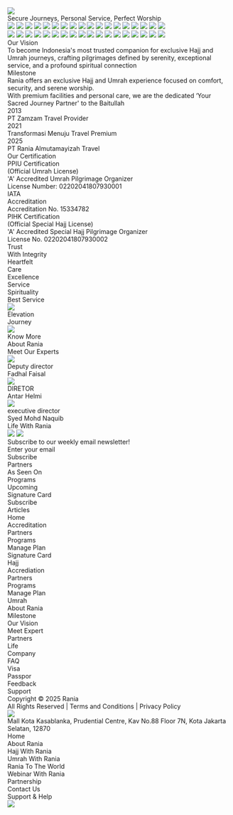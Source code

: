 <div style={{width: 1440, height: 4644, position: 'relative', overflow: 'hidden'}}>
  <div style={{width: 1440, height: 4439, left: 0, top: 165, position: 'absolute', background: 'white', overflow: 'hidden'}}>
    <div style={{width: 1533, height: 2268, left: -73, top: 2044, position: 'absolute', background: 'linear-gradient(0deg, black 0%, #1A243D 100%)'}} />
    <div style={{width: 1445, height: 115.50, left: -2, top: 2051, position: 'absolute', outline: '20px #442305 solid', outlineOffset: '-10px'}} />
    <div style={{width: 1440, height: 777, left: 0, top: 0, position: 'absolute'}}>
      <div style={{width: 1440, height: 709, left: 0, top: 0, position: 'absolute', background: 'white'}} />
      <img style={{width: 1440, height: 777, left: 0, top: 0, position: 'absolute', background: 'linear-gradient(180deg, rgba(26, 36, 61, 0) 34%, #1A243D 100%)', backgroundBlendMode: 'multiply, normal'}} src="https://placehold.co/1440x777" />
      <div style={{width: 962, left: 239, top: 525, position: 'absolute', textAlign: 'center', color: 'white', fontSize: 56, fontFamily: 'Plus Jakarta Sans', fontWeight: '800', lineHeight: 66, wordWrap: 'break-word'}}>Secure Journeys, Personal Service, Perfect Worship</div>
    </div>
    <div style={{width: 1440, height: 179, left: 0, top: 787, position: 'absolute'}}>
      <div data-property-1="Default" style={{width: 1089.23, height: 60, left: 175.38, top: 59, position: 'absolute', overflow: 'hidden'}}>
        <div style={{width: 1089.23, height: 60, left: 0, top: 0, position: 'absolute', overflow: 'hidden'}}>
          <div style={{width: 1630.15, left: 0, top: 0, position: 'absolute', justifyContent: 'space-between', alignItems: 'center', display: 'inline-flex'}}>
            <img style={{width: 75.42, height: 60, borderRadius: 8.33}} src="https://placehold.co/75x60" />
            <img style={{width: 75.42, height: 60, borderRadius: 8.33}} src="https://placehold.co/75x60" />
            <img style={{width: 75.42, height: 60, borderRadius: 8.33}} src="https://placehold.co/75x60" />
            <img style={{width: 75.42, height: 60, borderRadius: 8.33}} src="https://placehold.co/75x60" />
            <img style={{width: 75.42, height: 60, borderRadius: 8.33}} src="https://placehold.co/75x60" />
            <img style={{width: 75.42, height: 34.15, borderRadius: 8.33}} src="https://placehold.co/75x34" />
            <img style={{width: 75.42, height: 60, borderRadius: 8.33}} src="https://placehold.co/75x60" />
            <img style={{width: 75.42, height: 60, borderRadius: 8.33}} src="https://placehold.co/75x60" />
            <img style={{width: 75.42, height: 60, borderRadius: 8.33}} src="https://placehold.co/75x60" />
            <img style={{width: 75.42, height: 60, borderRadius: 8.33}} src="https://placehold.co/75x60" />
            <img style={{width: 75.42, height: 60, borderRadius: 8.33}} src="https://placehold.co/75x60" />
            <img style={{width: 75.42, height: 60, borderRadius: 8.33}} src="https://placehold.co/75x60" />
            <img style={{width: 75.42, height: 60, borderRadius: 8.33}} src="https://placehold.co/75x60" />
            <img style={{width: 75.42, height: 60, borderRadius: 8.33}} src="https://placehold.co/75x60" />
            <img style={{width: 75.42, height: 60, borderRadius: 8.33}} src="https://placehold.co/75x60" />
            <img style={{width: 75.42, height: 60, borderRadius: 8.33}} src="https://placehold.co/75x60" />
            <img style={{width: 75.42, height: 34.15, borderRadius: 8.33}} src="https://placehold.co/75x34" />
            <img style={{width: 75.42, height: 60, borderRadius: 8.33}} src="https://placehold.co/75x60" />
          </div>
        </div>
        <div style={{width: 1089.23, height: 60, left: 1098.46, top: 0, position: 'absolute', overflow: 'hidden'}}>
          <div style={{width: 1630.15, left: 0, top: 0, position: 'absolute', justifyContent: 'space-between', alignItems: 'center', display: 'inline-flex'}}>
            <img style={{width: 75.42, height: 60, borderRadius: 8.33}} src="https://placehold.co/75x60" />
            <img style={{width: 75.42, height: 60, borderRadius: 8.33}} src="https://placehold.co/75x60" />
            <img style={{width: 75.42, height: 60, borderRadius: 8.33}} src="https://placehold.co/75x60" />
            <img style={{width: 75.42, height: 60, borderRadius: 8.33}} src="https://placehold.co/75x60" />
            <img style={{width: 75.42, height: 60, borderRadius: 8.33}} src="https://placehold.co/75x60" />
            <img style={{width: 75.42, height: 34.15, borderRadius: 8.33}} src="https://placehold.co/75x34" />
            <img style={{width: 75.42, height: 60, borderRadius: 8.33}} src="https://placehold.co/75x60" />
            <img style={{width: 75.42, height: 60, borderRadius: 8.33}} src="https://placehold.co/75x60" />
            <img style={{width: 75.42, height: 60, borderRadius: 8.33}} src="https://placehold.co/75x60" />
            <img style={{width: 75.42, height: 60, borderRadius: 8.33}} src="https://placehold.co/75x60" />
            <img style={{width: 75.42, height: 60, borderRadius: 8.33}} src="https://placehold.co/75x60" />
            <img style={{width: 75.42, height: 60, borderRadius: 8.33}} src="https://placehold.co/75x60" />
            <img style={{width: 75.42, height: 60, borderRadius: 8.33}} src="https://placehold.co/75x60" />
            <img style={{width: 75.42, height: 60, borderRadius: 8.33}} src="https://placehold.co/75x60" />
            <img style={{width: 75.42, height: 60, borderRadius: 8.33}} src="https://placehold.co/75x60" />
            <img style={{width: 75.42, height: 60, borderRadius: 8.33}} src="https://placehold.co/75x60" />
            <img style={{width: 75.42, height: 34.15, borderRadius: 8.33}} src="https://placehold.co/75x34" />
            <img style={{width: 75.42, height: 60, borderRadius: 8.33}} src="https://placehold.co/75x60" />
          </div>
        </div>
      </div>
      <div style={{width: 98, height: 59, left: 1212, top: 59, position: 'absolute', background: 'linear-gradient(90deg, rgba(255, 255, 255, 0) 0%, white 44%)'}} />
      <div style={{width: 98, height: 59, left: 131, top: 59, position: 'absolute', background: 'linear-gradient(90deg, white 56%, rgba(255, 255, 255, 0) 100%)'}} />
    </div>
    <div style={{width: 1440, height: 1012, left: 0, top: 976, position: 'absolute'}}>
      <div style={{left: 580, top: 857, position: 'absolute', textAlign: 'center', color: 'rgba(0, 0, 0, 0.20)', fontSize: 56, fontFamily: 'Plus Jakarta Sans', fontWeight: '700', wordWrap: 'break-word'}}>Our Vision</div>
      <div style={{width: 821, left: 309, top: 955, position: 'absolute', textAlign: 'center', color: '#1A243D', fontSize: 18, fontFamily: 'Plus Jakarta Sans', fontWeight: '400', lineHeight: 30, wordWrap: 'break-word'}}>To become Indonesia's most trusted companion for exclusive Hajj and Umrah journeys, crafting pilgrimages defined by serenity, exceptional service, and a profound spiritual connection</div>
      <div style={{left: 586, top: 242, position: 'absolute', textAlign: 'center', color: 'rgba(0, 0, 0, 0.20)', fontSize: 56, fontFamily: 'Plus Jakarta Sans', fontWeight: '700', wordWrap: 'break-word'}}>Milestone</div>
      <div style={{width: 915, left: 260, top: 340, position: 'absolute', textAlign: 'center', color: '#1A243D', fontSize: 18, fontFamily: 'Plus Jakarta Sans', fontWeight: '400', lineHeight: 30, wordWrap: 'break-word'}}>Rania offers an exclusive Hajj and Umrah experience focused on comfort, security, and serene worship. <br/>With premium facilities and personal care, we are the dedicated ‘Your Sacred Journey Partner' to the Baitullah</div>
      <div style={{width: 981, left: 230, top: 410, position: 'absolute', justifyContent: 'space-between', alignItems: 'center', display: 'inline-flex'}}>
        <div style={{textAlign: 'center', color: '#442305', fontSize: 32, fontFamily: 'Plus Jakarta Sans', fontWeight: '800', wordWrap: 'break-word'}}>2013</div>
        <div style={{color: '#1A243D', fontSize: 18, fontFamily: 'Plus Jakarta Sans', fontWeight: '500', wordWrap: 'break-word'}}>PT Zamzam Travel Provider</div>
        <div style={{textAlign: 'center', color: '#442305', fontSize: 32, fontFamily: 'Plus Jakarta Sans', fontWeight: '800', wordWrap: 'break-word'}}>2021</div>
        <div style={{color: '#1A243D', fontSize: 18, fontFamily: 'Plus Jakarta Sans', fontWeight: '500', wordWrap: 'break-word'}}>Transformasi Menuju Travel Premium</div>
        <div style={{width: 101, height: 59.52, textAlign: 'center', color: '#442305', fontSize: 40, fontFamily: 'Plus Jakarta Sans', fontWeight: '800', wordWrap: 'break-word'}}>2025</div>
        <div style={{width: 258, height: 27.38, color: '#1A243D', fontSize: 18, fontFamily: 'Plus Jakarta Sans', fontWeight: '500', wordWrap: 'break-word'}}>PT Rania Almutamayizah Travel</div>
      </div>
      <div style={{left: 490, top: 562, position: 'absolute', textAlign: 'center', color: 'rgba(0, 0, 0, 0.20)', fontSize: 56, fontFamily: 'Plus Jakarta Sans', fontWeight: '700', wordWrap: 'break-word'}}>Our Certification</div>
      <div style={{width: 1000, left: 220, top: 660, position: 'absolute', justifyContent: 'space-between', alignItems: 'center', display: 'inline-flex'}}>
        <div style={{width: 350, height: 120, background: '#1A243D', borderRadius: 12}} />
        <div style={{width: 24, height: 24, position: 'relative', overflow: 'hidden'}}>
          <div style={{width: 22, height: 21, left: 1, top: 1.50, position: 'absolute', background: '#ECAD27'}} />
        </div>
        <div style={{width: 213, height: 58.84, textAlign: 'center', color: 'white', fontSize: 18, fontFamily: 'Plus Jakarta Sans', fontWeight: '700', wordWrap: 'break-word'}}>PPIU Certification<br/>(Official Umrah License)</div>
        <div style={{textAlign: 'center'}}><span style="color: 'white', fontSize: 16, fontFamily: 'Plus Jakarta Sans', fontWeight: '500', wordWrap: 'break-word'">'</span><span style="color: 'white', fontSize: 16, fontFamily: 'Plus Jakarta Sans', fontWeight: '700', wordWrap: 'break-word'">A</span><span style="color: 'white', fontSize: 16, fontFamily: 'Plus Jakarta Sans', fontWeight: '500', wordWrap: 'break-word'">' Accredited Umrah Pilgrimage Organizer<br/>License Number: 02202041807930001</span></div>
        <div style={{width: 240, height: 120, background: '#1A243D', borderRadius: 12}} />
        <div style={{textAlign: 'center', color: 'white', fontSize: 18, fontFamily: 'Plus Jakarta Sans', fontWeight: '700', wordWrap: 'break-word'}}>IATA<br/>Accreditation</div>
        <div style={{textAlign: 'center', color: 'white', fontSize: 16, fontFamily: 'Plus Jakarta Sans', fontWeight: '500', wordWrap: 'break-word'}}>Accreditation No. 15334782</div>
        <div style={{width: 24, height: 24, position: 'relative', overflow: 'hidden'}}>
          <div style={{width: 22, height: 21, left: 1, top: 1.50, position: 'absolute', background: '#ECAD27'}} />
        </div>
        <div style={{width: 390, height: 120, background: '#1A243D', borderRadius: 12}} />
        <div style={{width: 275.05, height: 51, textAlign: 'center', color: 'white', fontSize: 18, fontFamily: 'Plus Jakarta Sans', fontWeight: '700', wordWrap: 'break-word'}}>PIHK Certification<br/>(Official Special Hajj License)</div>
        <div style={{width: 373.58, textAlign: 'center'}}><span style="color: 'white', fontSize: 16, fontFamily: 'Plus Jakarta Sans', fontWeight: '500', wordWrap: 'break-word'">'</span><span style="color: 'white', fontSize: 16, fontFamily: 'Plus Jakarta Sans', fontWeight: '700', wordWrap: 'break-word'">A</span><span style="color: 'white', fontSize: 16, fontFamily: 'Plus Jakarta Sans', fontWeight: '500', wordWrap: 'break-word'">' Accredited Special Hajj Pilgrimage Organizer<br/>License No. 02202041807930002</span></div>
        <div style={{width: 24, height: 24, position: 'relative', overflow: 'hidden'}}>
          <div style={{width: 22, height: 21, left: 1, top: 1.50, position: 'absolute', background: '#ECAD27'}} />
        </div>
      </div>
      <div style={{width: 782, left: 329, top: 0, position: 'absolute', justifyContent: 'space-between', alignItems: 'center', display: 'inline-flex'}}>
        <div style={{textAlign: 'center'}}><span style="color: 'black', fontSize: 20, fontFamily: 'Plus Jakarta Sans', fontWeight: '700', wordWrap: 'break-word'">Trust<br/></span><span style="color: 'black', fontSize: 18, fontFamily: 'Plus Jakarta Sans', fontWeight: '400', wordWrap: 'break-word'">With Integrity</span></div>
        <div style={{width: 100, height: 100, background: 'linear-gradient(0deg, black 0%, #1A243D 100%)', borderRadius: 13.89}} />
        <div style={{width: 50, height: 55, background: 'white'}} />
        <div style={{textAlign: 'center'}}><span style="color: 'black', fontSize: 20, fontFamily: 'Plus Jakarta Sans', fontWeight: '700', wordWrap: 'break-word'">Heartfelt<br/></span><span style="color: 'black', fontSize: 18, fontFamily: 'Plus Jakarta Sans', fontWeight: '400', wordWrap: 'break-word'">Care</span></div>
        <div style={{width: 100, height: 100, background: 'linear-gradient(180deg, #1A243D 0%, black 100%)', borderRadius: 13.89}} />
        <div style={{width: 50, height: 46, background: 'white'}} />
        <div style={{textAlign: 'center'}}><span style="color: 'black', fontSize: 20, fontFamily: 'Plus Jakarta Sans', fontWeight: '700', wordWrap: 'break-word'">Excellence<br/></span><span style="color: 'black', fontSize: 18, fontFamily: 'Plus Jakarta Sans', fontWeight: '400', wordWrap: 'break-word'">Service</span></div>
        <div style={{width: 100, height: 100, background: 'linear-gradient(0deg, black 0%, #1A243D 100%)', borderRadius: 13.89}} />
        <div style={{width: 50, height: 50, background: 'white'}} />
        <div style={{textAlign: 'center'}}><span style="color: 'black', fontSize: 20, fontFamily: 'Plus Jakarta Sans', fontWeight: '700', wordWrap: 'break-word'">Spirituality<br/></span><span style="color: 'black', fontSize: 18, fontFamily: 'Plus Jakarta Sans', fontWeight: '400', wordWrap: 'break-word'">Best Service</span></div>
        <div style={{width: 100, height: 100, background: 'linear-gradient(180deg, #1A243D 0%, black 100%)', borderRadius: 13.89}} />
        <img style={{width: 50, height: 50}} src="https://placehold.co/50x50" />
        <div style={{textAlign: 'center'}}><span style="color: 'black', fontSize: 20, fontFamily: 'Plus Jakarta Sans', fontWeight: '700', wordWrap: 'break-word'">Elevation<br/></span><span style="color: 'black', fontSize: 18, fontFamily: 'Plus Jakarta Sans', fontWeight: '400', wordWrap: 'break-word'">Journey</span></div>
        <div style={{width: 100, height: 100, background: 'linear-gradient(180deg, #1A243D 0%, black 100%)', borderRadius: 13.89}} />
        <img style={{width: 50, height: 50}} src="https://placehold.co/50x50" />
      </div>
    </div>
    <div style={{width: 1440, height: 449, left: 0, top: 2148, position: 'absolute', overflow: 'hidden'}}>
      <div style={{left: 829, top: 165, position: 'absolute', color: '#A38447', fontSize: 48, fontFamily: 'Plus Jakarta Sans', fontWeight: '700', wordWrap: 'break-word'}}>Know More<br/>About Rania</div>
      <div style={{width: 479, height: 280, left: 231, top: 85, position: 'absolute', background: '#E6E2D3', borderRadius: 20}} />
      <div style={{width: 111, height: 93, left: 415, top: 179, position: 'absolute', background: 'white'}} />
    </div>
    <div style={{width: 1440, height: 522, left: 0, top: 2607, position: 'absolute', overflow: 'hidden'}}>
      <div style={{width: 975.99, height: 417, left: 232.38, top: 20, position: 'absolute'}}>
        <div style={{left: 249.62, top: 0, position: 'absolute', color: '#A38447', fontSize: 56, fontFamily: 'Plus Jakarta Sans', fontWeight: '700', wordWrap: 'break-word'}}>Meet Our Experts</div>
        <div style={{width: 975.99, height: 306, left: 0, top: 111, position: 'absolute', justifyContent: 'space-between', alignItems: 'flex-start', display: 'inline-flex', flexWrap: 'wrap', alignContent: 'flex-start'}}>
          <img style={{width: 307.89, height: 307.11, background: 'linear-gradient(180deg, rgba(26, 36, 61, 0) 50%, #1A243D 100%), linear-gradient(180deg, #1A243D 0%, black 100%)', borderRadius: 15.87}} src="https://placehold.co/308x307" />
          <div style={{textAlign: 'center', color: 'white', fontSize: 15.87, fontFamily: 'Plus Jakarta Sans', fontWeight: '500', textTransform: 'uppercase', lineHeight: 15.87, letterSpacing: 1.59, wordWrap: 'break-word'}}>Deputy director</div>
          <div style={{textAlign: 'center', color: 'white', fontSize: 25.39, fontFamily: 'Plus Jakarta Sans', fontWeight: '700', lineHeight: 30.16, wordWrap: 'break-word'}}>Fadhal Faisal</div>
          <img style={{width: 307.89, height: 307.11, background: 'linear-gradient(180deg, rgba(26, 36, 61, 0) 50%, #1A243D 100%), linear-gradient(180deg, #1A243D 0%, black 100%)', borderRadius: 15.87}} src="https://placehold.co/308x307" />
          <div style={{textAlign: 'center', color: 'white', fontSize: 15.87, fontFamily: 'Plus Jakarta Sans', fontWeight: '500', textTransform: 'uppercase', lineHeight: 15.87, letterSpacing: 1.59, wordWrap: 'break-word'}}>DIRETOR</div>
          <div style={{textAlign: 'center', color: 'white', fontSize: 25.39, fontFamily: 'Plus Jakarta Sans', fontWeight: '700', lineHeight: 30.16, wordWrap: 'break-word'}}>Antar Helmi</div>
          <img style={{width: 307.89, height: 307.11, transform: 'rotate(180deg)', transformOrigin: 'top left', background: 'linear-gradient(180deg, rgba(26, 36, 61, 0) 50%, #1A243D 100%), linear-gradient(180deg, #1A243D 0%, black 100%)', borderRadius: 15.87}} src="https://placehold.co/308x307" />
          <div style={{textAlign: 'center', color: 'white', fontSize: 15.87, fontFamily: 'Plus Jakarta Sans', fontWeight: '500', textTransform: 'uppercase', lineHeight: 15.87, letterSpacing: 1.59, wordWrap: 'break-word'}}>executive director</div>
          <div style={{textAlign: 'center', color: 'white', fontSize: 25.39, fontFamily: 'Plus Jakarta Sans', fontWeight: '700', textTransform: 'capitalize', lineHeight: 30.16, wordWrap: 'break-word'}}>Syed Mohd Naquib</div>
        </div>
      </div>
    </div>
    <div style={{width: 1440, height: 522, left: 0, top: 3139, position: 'absolute', overflow: 'hidden'}}>
      <div style={{width: 975.99, height: 417, left: 232.38, top: 20, position: 'absolute'}}>
        <div style={{left: 288.62, top: 0, position: 'absolute', color: '#A38447', fontSize: 56, fontFamily: 'Plus Jakarta Sans', fontWeight: '700', wordWrap: 'break-word'}}>Life With Rania</div>
        <img style={{width: 307.89, height: 307.11, left: 166.62, top: 111, position: 'absolute', borderRadius: 15.87}} src="https://placehold.co/308x307" />
        <img style={{width: 307.89, height: 307.11, left: 500.67, top: 111, position: 'absolute', borderRadius: 15.87}} src="https://placehold.co/308x307" />
      </div>
    </div>
    <div style={{width: 1440, height: 190, left: 0, top: 3671, position: 'absolute', background: 'linear-gradient(90deg, #1A243D 51%, black 100%)', overflow: 'hidden'}}>
      <div style={{width: 387, left: 206, top: 53, position: 'absolute', color: '#A38447', fontSize: 32, fontFamily: 'Plus Jakarta Sans', fontWeight: '700', lineHeight: 42, wordWrap: 'break-word'}}>Subscribe to our weekly email newsletter!</div>
      <div style={{left: 795, top: 92, position: 'absolute', color: '#E6E2D3', fontSize: 16, fontFamily: 'Plus Jakarta Sans', fontWeight: '400', lineHeight: 18, wordWrap: 'break-word'}}>Enter your email</div>
      <div style={{width: 434, height: 0, left: 795, top: 129, position: 'absolute', outline: '1px #E7E6F2 solid', outlineOffset: '-0.50px'}}></div>
      <div data-property-1="Default" style={{width: 80, height: 34, left: 1149, top: 83, position: 'absolute'}}>
        <div style={{padding: 10, left: 0, top: 0, position: 'absolute', background: 'white', borderRadius: 100, outline: '1px #1A243D solid', outlineOffset: '-1px', justifyContent: 'center', alignItems: 'center', gap: 10, display: 'inline-flex'}}>
          <div style={{textAlign: 'center', color: 'black', fontSize: 12, fontFamily: 'Plus Jakarta Sans', fontWeight: '700', lineHeight: 14, wordWrap: 'break-word'}}>Subscribe</div>
        </div>
      </div>
    </div>
    <div style={{width: 1440, height: 568, left: 0, top: 3871, position: 'absolute', background: 'white', overflow: 'hidden'}}>
      <div style={{width: 1440, height: 568, left: 0, top: 0, position: 'absolute', background: 'white'}} />
      <div style={{width: 597, left: 631, top: 119, position: 'absolute', justifyContent: 'space-between', alignItems: 'flex-start', display: 'inline-flex'}}>
        <div style={{height: 201, flexDirection: 'column', justifyContent: 'space-between', alignItems: 'flex-start', display: 'inline-flex'}}>
          <div style={{textAlign: 'center', color: 'rgba(0, 0, 0, 0.20)', fontSize: 14, fontFamily: 'Plus Jakarta Sans', fontWeight: '400', lineHeight: 18, wordWrap: 'break-word'}}>Partners</div>
          <div style={{textAlign: 'center', color: 'rgba(0, 0, 0, 0.20)', fontSize: 14, fontFamily: 'Plus Jakarta Sans', fontWeight: '400', lineHeight: 18, wordWrap: 'break-word'}}>As Seen On</div>
          <div style={{textAlign: 'center', color: 'rgba(0, 0, 0, 0.20)', fontSize: 14, fontFamily: 'Plus Jakarta Sans', fontWeight: '400', lineHeight: 18, wordWrap: 'break-word'}}>Programs</div>
          <div style={{textAlign: 'center', color: 'rgba(0, 0, 0, 0.20)', fontSize: 14, fontFamily: 'Plus Jakarta Sans', fontWeight: '400', lineHeight: 18, wordWrap: 'break-word'}}>Upcoming</div>
          <div style={{textAlign: 'center', color: 'rgba(0, 0, 0, 0.20)', fontSize: 14, fontFamily: 'Plus Jakarta Sans', fontWeight: '400', lineHeight: 18, wordWrap: 'break-word'}}>Signature Card</div>
          <div style={{textAlign: 'center', color: 'rgba(0, 0, 0, 0.20)', fontSize: 14, fontFamily: 'Plus Jakarta Sans', fontWeight: '400', lineHeight: 18, wordWrap: 'break-word'}}>Subscribe</div>
          <div style={{width: 84, color: 'rgba(0, 0, 0, 0.20)', fontSize: 14, fontFamily: 'Plus Jakarta Sans', fontWeight: '400', lineHeight: 18, wordWrap: 'break-word'}}>Articles</div>
        </div>
        <div style={{color: 'rgba(0, 0, 0, 0.20)', fontSize: 20, fontFamily: 'DM Sans', fontWeight: '700', lineHeight: 20, wordWrap: 'break-word'}}>Home</div>
        <div style={{height: 137, flexDirection: 'column', justifyContent: 'space-between', alignItems: 'flex-start', display: 'inline-flex'}}>
          <div style={{textAlign: 'center', color: 'rgba(0, 0, 0, 0.20)', fontSize: 14, fontFamily: 'Plus Jakarta Sans', fontWeight: '400', lineHeight: 18, wordWrap: 'break-word'}}>Accreditation</div>
          <div style={{textAlign: 'center', color: 'rgba(0, 0, 0, 0.20)', fontSize: 14, fontFamily: 'Plus Jakarta Sans', fontWeight: '400', lineHeight: 18, wordWrap: 'break-word'}}>Partners</div>
          <div style={{textAlign: 'center', color: 'rgba(0, 0, 0, 0.20)', fontSize: 14, fontFamily: 'Plus Jakarta Sans', fontWeight: '400', lineHeight: 18, wordWrap: 'break-word'}}>Programs</div>
          <div style={{textAlign: 'center', color: 'rgba(0, 0, 0, 0.20)', fontSize: 14, fontFamily: 'Plus Jakarta Sans', fontWeight: '400', lineHeight: 18, wordWrap: 'break-word'}}>Manage Plan</div>
          <div style={{textAlign: 'center', color: 'rgba(0, 0, 0, 0.20)', fontSize: 14, fontFamily: 'Plus Jakarta Sans', fontWeight: '400', lineHeight: 18, wordWrap: 'break-word'}}>Signature Card</div>
        </div>
        <div style={{color: 'rgba(0, 0, 0, 0.20)', fontSize: 20, fontFamily: 'DM Sans', fontWeight: '700', lineHeight: 20, wordWrap: 'break-word'}}>Hajj</div>
        <div style={{height: 110, flexDirection: 'column', justifyContent: 'space-between', alignItems: 'flex-start', display: 'inline-flex'}}>
          <div style={{textAlign: 'center', color: 'rgba(0, 0, 0, 0.20)', fontSize: 14, fontFamily: 'Plus Jakarta Sans', fontWeight: '400', lineHeight: 18, wordWrap: 'break-word'}}>Accrediation</div>
          <div style={{textAlign: 'center', color: 'rgba(0, 0, 0, 0.20)', fontSize: 14, fontFamily: 'Plus Jakarta Sans', fontWeight: '400', lineHeight: 18, wordWrap: 'break-word'}}>Partners</div>
          <div style={{textAlign: 'center', color: 'rgba(0, 0, 0, 0.20)', fontSize: 14, fontFamily: 'Plus Jakarta Sans', fontWeight: '400', lineHeight: 18, wordWrap: 'break-word'}}>Programs</div>
          <div style={{textAlign: 'center', color: 'rgba(0, 0, 0, 0.20)', fontSize: 14, fontFamily: 'Plus Jakarta Sans', fontWeight: '400', lineHeight: 18, wordWrap: 'break-word'}}>Manage Plan</div>
        </div>
        <div style={{color: 'rgba(0, 0, 0, 0.20)', fontSize: 20, fontFamily: 'DM Sans', fontWeight: '700', lineHeight: 20, wordWrap: 'break-word'}}>Umrah</div>
        <div style={{height: 158, flexDirection: 'column', justifyContent: 'flex-start', alignItems: 'flex-start', gap: 10, display: 'inline-flex'}}>
          <div style={{textAlign: 'center', color: 'rgba(0, 0, 0, 0.20)', fontSize: 14, fontFamily: 'DM Sans', fontWeight: '400', lineHeight: 18, wordWrap: 'break-word'}}>About Rania</div>
          <div style={{textAlign: 'center', color: 'rgba(0, 0, 0, 0.20)', fontSize: 14, fontFamily: 'DM Sans', fontWeight: '400', lineHeight: 18, wordWrap: 'break-word'}}>Milestone</div>
          <div style={{textAlign: 'center', color: 'rgba(0, 0, 0, 0.20)', fontSize: 14, fontFamily: 'DM Sans', fontWeight: '400', lineHeight: 18, wordWrap: 'break-word'}}>Our Vision</div>
          <div style={{textAlign: 'center', color: 'rgba(0, 0, 0, 0.20)', fontSize: 14, fontFamily: 'DM Sans', fontWeight: '400', lineHeight: 18, wordWrap: 'break-word'}}>Meet Expert</div>
          <div style={{textAlign: 'center', color: 'rgba(0, 0, 0, 0.20)', fontSize: 14, fontFamily: 'DM Sans', fontWeight: '400', lineHeight: 18, wordWrap: 'break-word'}}>Partners</div>
          <div style={{textAlign: 'center', color: 'rgba(0, 0, 0, 0.20)', fontSize: 14, fontFamily: 'DM Sans', fontWeight: '400', lineHeight: 18, wordWrap: 'break-word'}}>Life</div>
        </div>
        <div style={{color: 'rgba(0, 0, 0, 0.20)', fontSize: 20, fontFamily: 'DM Sans', fontWeight: '700', lineHeight: 20, wordWrap: 'break-word'}}>Company</div>
        <div style={{height: 98, flexDirection: 'column', justifyContent: 'flex-start', alignItems: 'flex-start', gap: 10, display: 'inline-flex'}}>
          <div style={{textAlign: 'center', color: 'rgba(0, 0, 0, 0.20)', fontSize: 14, fontFamily: 'Plus Jakarta Sans', fontWeight: '400', lineHeight: 18, wordWrap: 'break-word'}}>FAQ</div>
          <div style={{textAlign: 'center', color: 'rgba(0, 0, 0, 0.20)', fontSize: 14, fontFamily: 'Plus Jakarta Sans', fontWeight: '400', lineHeight: 18, wordWrap: 'break-word'}}>Visa</div>
          <div style={{textAlign: 'center', color: 'rgba(0, 0, 0, 0.20)', fontSize: 14, fontFamily: 'Plus Jakarta Sans', fontWeight: '400', lineHeight: 18, wordWrap: 'break-word'}}>Passpor</div>
          <div style={{textAlign: 'center', color: 'rgba(0, 0, 0, 0.20)', fontSize: 14, fontFamily: 'Plus Jakarta Sans', fontWeight: '400', lineHeight: 18, wordWrap: 'break-word'}}>Feedback</div>
        </div>
        <div style={{color: 'rgba(0, 0, 0, 0.20)', fontSize: 20, fontFamily: 'DM Sans', fontWeight: '700', lineHeight: 20, wordWrap: 'break-word'}}>Support</div>
      </div>
      <div style={{width: 1018.04, height: 0, left: 1229.54, top: 474, position: 'absolute', transform: 'rotate(180deg)', transformOrigin: 'top left', outline: '1px #A38447 solid', outlineOffset: '-0.50px'}}></div>
      <div style={{left: 209, top: 505, position: 'absolute', color: '#A38447', fontSize: 16, fontFamily: 'Plus Jakarta Sans', fontWeight: '400', lineHeight: 18, wordWrap: 'break-word'}}>Copyright © 2025 Rania</div>
      <div style={{width: 437, left: 794, top: 499, position: 'absolute', textAlign: 'right'}}><span style="color: '#A38447', fontSize: 16, fontFamily: 'Plus Jakarta Sans', fontWeight: '400', lineHeight: 18, wordWrap: 'break-word'">All Rights Reserved | </span><span style="color: '#A38447', fontSize: 16, fontFamily: 'Plus Jakarta Sans', fontWeight: '400', textDecoration: 'underline', lineHeight: 30, wordWrap: 'break-word'">Terms and Conditions</span><span style="color: '#A38447', fontSize: 16, fontFamily: 'Plus Jakarta Sans', fontWeight: '400', lineHeight: 18, wordWrap: 'break-word'"> | </span><span style="color: '#A38447', fontSize: 16, fontFamily: 'Plus Jakarta Sans', fontWeight: '400', textDecoration: 'underline', lineHeight: 30, wordWrap: 'break-word'">Privacy Policy</span></div>
      <img style={{width: 243, height: 111, left: 208.80, top: 116, position: 'absolute'}} src="https://placehold.co/243x111" />
      <div style={{left: 208, top: 341, position: 'absolute', justifyContent: 'flex-start', alignItems: 'flex-start', gap: 16, display: 'inline-flex'}}>
        <div style={{width: 36, height: 36, position: 'relative'}}>
          <div style={{width: 36, height: 36, left: 0, top: 0, position: 'absolute', background: 'linear-gradient(0deg, rgba(0, 0, 0, 0.20) 0%, rgba(0, 0, 0, 0.20) 100%), rgba(0, 0, 0, 0.20), #1A243D', borderRadius: 8}} />
          <div style={{width: 9.82, height: 18, left: 13.09, top: 9, position: 'absolute', background: 'white'}} />
        </div>
        <div style={{width: 36, height: 36, position: 'relative'}}>
          <div style={{width: 36, height: 36, left: 0, top: 0, position: 'absolute', background: 'linear-gradient(0deg, rgba(0, 0, 0, 0.20) 0%, rgba(0, 0, 0, 0.20) 100%), rgba(0, 0, 0, 0.20), #1A243D', borderRadius: 8}} />
        </div>
        <div style={{width: 36, height: 36, position: 'relative'}}>
          <div style={{width: 36, height: 36, left: 0, top: 0, position: 'absolute', background: 'linear-gradient(0deg, rgba(0, 0, 0, 0.20) 0%, rgba(0, 0, 0, 0.20) 100%), rgba(0, 0, 0, 0.20), #1A243D', borderRadius: 8}} />
          <div style={{width: 18, height: 17.14, left: 9, top: 9.43, position: 'absolute', background: 'white'}} />
        </div>
        <div style={{width: 36, height: 36, position: 'relative'}}>
          <div style={{width: 36, height: 36, left: 0, top: 0, position: 'absolute', background: 'linear-gradient(0deg, rgba(0, 0, 0, 0.20) 0%, rgba(0, 0, 0, 0.20) 100%), rgba(0, 0, 0, 0.20), #1A243D', borderRadius: 8}} />
          <div style={{width: 19.80, height: 14, left: 8.10, top: 11, position: 'absolute', background: 'white'}} />
        </div>
      </div>
      <div style={{width: 219, left: 210, top: 241, position: 'absolute', color: 'rgba(0, 0, 0, 0.20)', fontSize: 10, fontFamily: 'Plus Jakarta Sans', fontWeight: '400', lineHeight: 16, wordWrap: 'break-word'}}>Mall Kota Kasablanka, Prudential Centre, Kav No.88 Floor 7N, Kota Jakarta Selatan, 12870</div>
    </div>
  </div>
  <div style={{width: 1440, height: 165, left: 0, top: 0, position: 'absolute', background: 'white', boxShadow: '0px 5px 14px rgba(20.11, 19.66, 42.50, 0.05)'}} />
  <div style={{width: 977, left: 231, top: 104, position: 'absolute', justifyContent: 'space-between', alignItems: 'center', display: 'inline-flex'}}>
    <div style={{textAlign: 'center', color: 'rgba(0, 0, 0, 0.20)', fontSize: 14, fontFamily: 'Plus Jakarta Sans', fontWeight: '300', lineHeight: 44, wordWrap: 'break-word'}}>Home</div>
    <div style={{textAlign: 'center', color: 'rgba(0, 0, 0, 0.20)', fontSize: 14, fontFamily: 'Plus Jakarta Sans', fontWeight: '700', lineHeight: 44, wordWrap: 'break-word'}}>About Rania</div>
    <div style={{textAlign: 'center', color: 'rgba(0, 0, 0, 0.20)', fontSize: 14, fontFamily: 'Plus Jakarta Sans', fontWeight: '300', lineHeight: 44, wordWrap: 'break-word'}}>Hajj With Rania</div>
    <div style={{textAlign: 'center', color: 'rgba(0, 0, 0, 0.20)', fontSize: 14, fontFamily: 'Plus Jakarta Sans', fontWeight: '300', lineHeight: 44, wordWrap: 'break-word'}}>Umrah With Rania</div>
    <div style={{textAlign: 'center', color: 'rgba(0, 0, 0, 0.20)', fontSize: 14, fontFamily: 'Plus Jakarta Sans', fontWeight: '300', lineHeight: 44, wordWrap: 'break-word'}}>Rania To The World</div>
    <div style={{textAlign: 'center', color: 'rgba(0, 0, 0, 0.20)', fontSize: 14, fontFamily: 'Plus Jakarta Sans', fontWeight: '300', lineHeight: 44, wordWrap: 'break-word'}}>Webinar With Rania</div>
    <div style={{textAlign: 'center', color: 'rgba(0, 0, 0, 0.20)', fontSize: 14, fontFamily: 'Plus Jakarta Sans', fontWeight: '300', lineHeight: 44, wordWrap: 'break-word'}}>Partnership</div>
    <div style={{textAlign: 'center', color: 'rgba(0, 0, 0, 0.20)', fontSize: 14, fontFamily: 'Plus Jakarta Sans', fontWeight: '300', lineHeight: 44, wordWrap: 'break-word'}}>Contact Us</div>
    <div style={{textAlign: 'center', color: 'rgba(0, 0, 0, 0.20)', fontSize: 14, fontFamily: 'Plus Jakarta Sans', fontWeight: '300', lineHeight: 44, wordWrap: 'break-word'}}>Support & Help</div>
  </div>
  <img style={{width: 132.98, height: 61, left: 654, top: 27, position: 'absolute'}} src="https://placehold.co/133x61" />
</div>